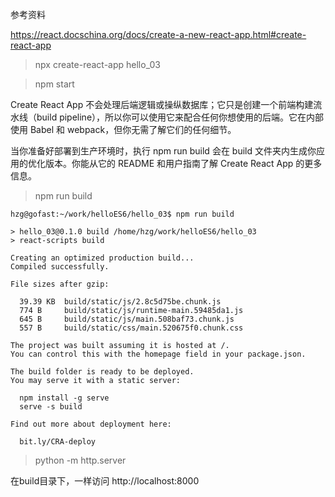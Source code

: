 参考资料

https://react.docschina.org/docs/create-a-new-react-app.html#create-react-app

> npx create-react-app hello_03

> npm start

Create React App 不会处理后端逻辑或操纵数据库；它只是创建一个前端构建流水线（build pipeline），所以你可以使用它来配合任何你想使用的后端。它在内部使用 Babel 和 webpack，但你无需了解它们的任何细节。

当你准备好部署到生产环境时，执行 npm run build 会在 build 文件夹内生成你应用的优化版本。你能从它的 README 和用户指南了解 Create React App 的更多信息。

> npm run build

```
hzg@gofast:~/work/helloES6/hello_03$ npm run build

> hello_03@0.1.0 build /home/hzg/work/helloES6/hello_03
> react-scripts build

Creating an optimized production build...
Compiled successfully.

File sizes after gzip:

  39.39 KB  build/static/js/2.8c5d75be.chunk.js
  774 B     build/static/js/runtime-main.59485da1.js
  645 B     build/static/js/main.508baf73.chunk.js
  557 B     build/static/css/main.520675f0.chunk.css

The project was built assuming it is hosted at /.
You can control this with the homepage field in your package.json.

The build folder is ready to be deployed.
You may serve it with a static server:

  npm install -g serve
  serve -s build

Find out more about deployment here:

  bit.ly/CRA-deploy
```

> python -m http.server

在build目录下，一样访问 http://localhost:8000